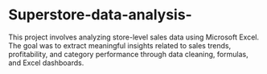 # Superstore-data-analysis-
This project involves analyzing store-level sales data using Microsoft Excel. The goal was to extract meaningful insights related to sales trends, profitability, and category performance through data cleaning, formulas, and Excel dashboards.

